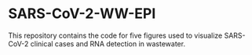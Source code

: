 # SARS-CoV-2-WW-EPI


This repository contains the code for five figures used to visualize SARS-CoV-2 clinical cases and RNA detection in wastewater.
